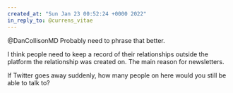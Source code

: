 ```yaml
---
created_at: "Sun Jan 23 00:52:24 +0000 2022"
in_reply_to: @currens_vitae
---
```


@DanCollisonMD Probably need to phrase that better. 

I think people need to keep a record of their relationships outside the platform the relationship was created on. The main reason for newsletters.

If Twitter goes away suddenly, how many people on here would you still be able to talk to?
